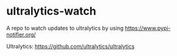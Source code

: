 # ultralytics-watch

A repo to watch updates to ultralytics by using https://www.pypi-notifier.org/

Ultralytics: https://github.com/ultralytics/ultralytics
